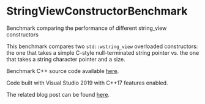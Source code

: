 # StringViewConstructorBenchmark
Benchmark comparing the performance of different string_view constructors

This benchmark compares two `std::wstring_view` overloaded constructors: the one that takes a simple C-style null-terminated string pointer vs. the one that takes a string character pointer and a size.

Benchmark C++ source code available [here](StringViewCreationBenchmark/StringViewCreationBenchmark/StringViewCreationBenchmark.cpp).

Code built with Visual Studio 2019 with C++17 features enabled.

The related blog post can be found [here](https://giodicanio.com/2023/06/06/optimizing-c-plus-plus-code-with-big-o-1-operations/).
